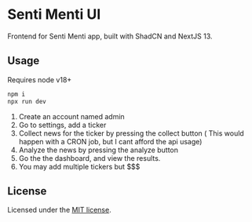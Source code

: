 # Senti Menti UI

Frontend for Senti Menti app, built with ShadCN and NextJS 13.

## Usage

Requires node v18+

```bash
npm i
npx run dev
```

1. Create an account named admin
2. Go to settings, add a ticker
3. Collect news for the ticker by pressing the collect button ( This would happen with a CRON job, but I cant afford the api usage)
4. Analyze the news by pressing the analyze button
5. Go the the dashboard, and view the results.
6. You may add multiple tickers but $$$


## License

Licensed under the [MIT license](https://github.com/shadcn/ui/blob/main/LICENSE.md).
